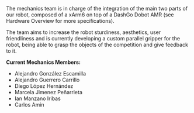 The mechanics team is in charge of the integration of the main two parts of our robot, composed of a xArm6 on top of a DashGo Dobot AMR (see Hardware Overview for more specifications). 

The team aims to increase the robot sturdiness, aesthetics, user friendliness and is currently developing a custom parallel gripper for the robot, being able to grasp the objects of the competition and give feedback to it.

**Current Mechanics Members:**

- Alejandro González Escamilla
- Alejandro Guerrero Carrillo
- Diego López Hernández
- Marcela Jimenez Peñarrieta
- Ian Manzano Iribas
- Carlos Amin